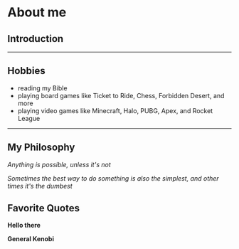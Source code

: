 # About me
## Introduction
  


---
## Hobbies
- reading my Bible
- playing board games like Ticket to Ride, Chess, Forbidden Desert, and more
- playing video games like Minecraft, Halo, PUBG, Apex, and Rocket League
---

## My Philosophy

*Anything is possible, unless it's not*

_Sometimes the best way to do something is also the simplest, and other times it's the dumbest_


## Favorite Quotes

**Hello there**

__General Kenobi__



